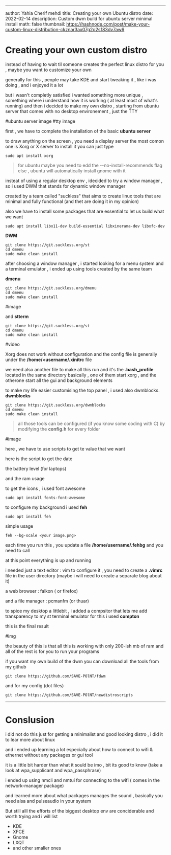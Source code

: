 
---
author: Yahia Cherif mehdi
title: Creating your own Ubuntu distro 
date: 2022-02-14
description: Custom dwm build for ubuntu server minimal install
math: false
thumbnail: https://hashnode.com/post/make-your-custom-linux-distribution-ckznar3ax07g2o2s183dv7aw6

# Creating your own custom distro 


instead of having to wait til someone creates the perfect linux distro for you , maybe you want to customize your own 


generally for this , people may take KDE and start tweaking it , like i was doing , and i enjoyed it a lot


but i wasn't completly satisfied 
i wanted something more unique , something where i understand how it is working ( at least most of what's running)
and then i decided to make my own distro , starting from ubuntu server that comes with no desktop environement , just the TTY 

#ubuntu server image
#tty image


first , we have to complete the installation of the basic **ubuntu server**


to draw anything on the screen , you need a display server
the most comon one is Xorg or X server 
to install it you can just type

```
sudo apt install xorg
```
>for ubuntu maybe you need to edd the --no-install-recommends flag
>else , ubuntu will automatically install gnome with it




insteat of using a regular desktop env , idecided to try a window manager , so i used DWM that stands for dynamic window manager

created by a team called "suckless" that aims to create linux tools that are minimal and fully functional (and thet are doing it in my opinion)


also we have to install some packages that are essential to let us build what we want 

```
sudo apt install libx11-dev build-essential libxinerama-dev libxfc-dev 
```

**DWM**

```
git clone https://git.suckless.org/st
cd dmenu
sudo make clean install
```


after choosing a window manager , i started looking for a menu system and a terminal emulator , 
i ended up using tools created by the same team 

**dmenu**


```
git clone https://git.suckless.org/dmenu
cd dmenu
sudo make clean install
```

#image

and **stterm**

```
git clone https://git.suckless.org/st
cd dmenu
sudo make clean install
```

#video



Xorg does not work without configuration
and the config file is generally under the **/home/<username/.xinitrc**
file



we need also another file to make all this run and it's  the **.bash_profile**
located in the same directory
basically , one of them start xorg , and the otherone start all the gui and background elements






to make my life easier customising the top panel , i used also dwmblocks.
**dwmblocks**

```
git clone https://git.suckless.org/dwmblocks
cd dmenu
sudo make clean install
```


> all those tools can be configured (if you know some coding with C)
> by modifying the **config.h** for every folder 

#image

here , we have to use scripts to get te value that we want 

here is the script to get the date


the battery level (for laptops)

and the ram usage 



to get the icons , i used font awesome 

```
sudo apt install fonts-font-awesome 
```

to configure my background i used **feh** 


``` 
sudo apt install feh 
```

simple usage 

``` 
feh --bg-scale <your image.png>
```

each time you run this , you update a file **/home/username/.fehbg**
and you need to call


at this point everything is up and running 

i needed just a text editor : vim 
to configure it , you need to create a **.vimrc** file in the user directory 
(maybe i will need to create a separate blog about it)


a web browser : falkon ( or firefox)

and a file manager : pcmanfm (or thuar)

to spice my desktop a littlebit , i added a compsitor that lets me add transparency to my st terminal emulator
for this i used **compton**

this is the final result

#img


the beauty of this is that all this is working with only 200-ish mb of ram and all of the rest is for you to run your programs


if you want my own build of the dwm
you can download all the tools from my github

```
git clone https://github.com/SAVE-POlNT/fdwm
```

and for my config (dot files)

```
git clone https://github.com/SAVE-POlNT/newdistroscripts

```

---
# Conslusion


i did not do this just for getting a minimalist and good looking distro , i did it to lear more about linux

and i ended up learning a lot especially about how to connect to wifi & ethernet without any packages or gui tool

it is a little bit harder than what it sould be imo , bit its good to know (take a look at wpa_supplicant and wpa_passphrase)

i ended up using nmcli and nmtui for connecting to the wifi ( comes in the network-manager package)


and learned more about what packages manages the sound , basically you need alsa and pulseaudio in your system







But still alll the efforts of the biggest desktop env are conciderable and worth trying 
and i will list 

* KDE
* XFCE
* Gnome
* LXQT
* and other smaller ones 
